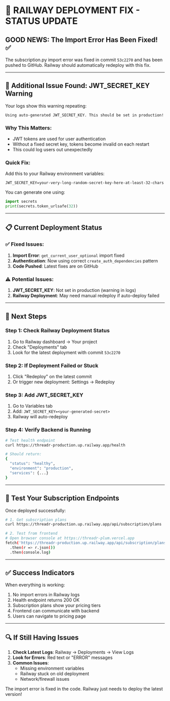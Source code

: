 # 🔧 RAILWAY DEPLOYMENT FIX - STATUS UPDATE

## **GOOD NEWS: The Import Error Has Been Fixed!** ✅

The subscription.py import error was fixed in commit `53c2270` and has been pushed to GitHub. Railway should automatically redeploy with this fix.

---

## 🚨 **Additional Issue Found: JWT_SECRET_KEY Warning**

Your logs show this warning repeating:
```
Using auto-generated JWT_SECRET_KEY. This should be set in production!
```

### **Why This Matters:**
- JWT tokens are used for user authentication
- Without a fixed secret key, tokens become invalid on each restart
- This could log users out unexpectedly

### **Quick Fix:**
Add this to your Railway environment variables:
```
JWT_SECRET_KEY=your-very-long-random-secret-key-here-at-least-32-chars
```

You can generate one using:
```python
import secrets
print(secrets.token_urlsafe(32))
```

---

## 📋 **Current Deployment Status**

### **✅ Fixed Issues:**
1. **Import Error**: `get_current_user_optional` import fixed
2. **Authentication**: Now using correct `create_auth_dependencies` pattern
3. **Code Pushed**: Latest fixes are on GitHub

### **⚠️ Potential Issues:**
1. **JWT_SECRET_KEY**: Not set in production (warning in logs)
2. **Railway Deployment**: May need manual redeploy if auto-deploy failed

---

## 🚀 **Next Steps**

### **Step 1: Check Railway Deployment Status**
1. Go to Railway dashboard → Your project
2. Check "Deployments" tab
3. Look for the latest deployment with commit `53c2270`

### **Step 2: If Deployment Failed or Stuck**
1. Click "Redeploy" on the latest commit
2. Or trigger new deployment: Settings → Redeploy

### **Step 3: Add JWT_SECRET_KEY**
1. Go to Variables tab
2. Add: `JWT_SECRET_KEY=<your-generated-secret>`
3. Railway will auto-redeploy

### **Step 4: Verify Backend is Running**
```bash
# Test health endpoint
curl https://threadr-production.up.railway.app/health

# Should return:
{
  "status": "healthy",
  "environment": "production",
  "services": {...}
}
```

---

## 🧪 **Test Your Subscription Endpoints**

Once deployed successfully:

```bash
# 1. Get subscription plans
curl https://threadr-production.up.railway.app/api/subscription/plans

# 2. Test from frontend
# Open browser console at https://threadr-plum.vercel.app
fetch('https://threadr-production.up.railway.app/api/subscription/plans')
  .then(r => r.json())
  .then(console.log)
```

---

## ✅ **Success Indicators**

When everything is working:
1. No import errors in Railway logs
2. Health endpoint returns 200 OK
3. Subscription plans show your pricing tiers
4. Frontend can communicate with backend
5. Users can navigate to pricing page

---

## 🔍 **If Still Having Issues**

1. **Check Latest Logs**: Railway → Deployments → View Logs
2. **Look for Errors**: Red text or "ERROR" messages
3. **Common Issues**:
   - Missing environment variables
   - Railway stuck on old deployment
   - Network/firewall issues

The import error is fixed in the code. Railway just needs to deploy the latest version!